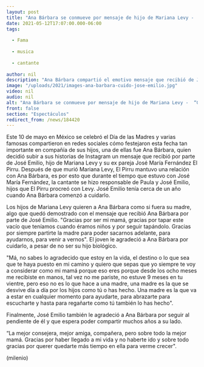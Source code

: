 ```yaml
---
layout: post
title: "Ana Bárbara se conmueve por mensaje de hijo de Mariana Levy -  “Gracias por tapar este vacío”"
date: 2021-05-12T17:07:00.000-06:00
tags:
  
  - Fama
  
  - musica
  
  - cantante
  
author: nil
description: "Ana Bárbara compartió el emotivo mensaje que recibió de José Emilio, hijo de Mariana Levy, por el Día de las Madres."
image: "/uploads/2021/images-ana-barbara-cuido-jose-emilio.jpg"
video: nil
audio: nil
alt: "Ana Bárbara se conmueve por mensaje de hijo de Mariana Levy -  “Gracias por tapar este vacío”"
front: false
section: "Espectáculos"
redirect_from: /news/184420
---
```


Este 10 de mayo en México se celebró el Día de las Madres y varias famosas compartieron en redes sociales cómo festejaron esta fecha tan importante en compañía de sus hijos, una de ellas fue Ana Bárbara, quien decidió subir a sus historias de Instagram un mensaje que recibió por parte de José Emilio, hijo de Mariana Levy y su ex pareja José María Fernández El Pirru. Después de que murió Mariana Levy, El Pirru mantuvo una relación con Ana Bárbara, es por esto que durante el tiempo que estuvo con José María Fernández, la cantante se hizo responsable de Paula y José Emilio, hijos que El Pirru procreó con Levy. José Emilio tenía cerca de un año cuando Ana Bárbara comenzó a cuidarlo.

Los hijos de Mariana Levy quieren a Ana Bárbara como si fuera su madre, algo que quedó demostrado con el mensaje que recibió Ana Bárbara por parte de José Emilio. "Gracias por ser mi mamá, gracias por tapar este vacío que teníamos cuando éramos niños y por seguir tapándolo. Gracias por siempre partirte la madre para poder sacarnos adelante, para ayudarnos, para venir a vernos". El joven le agradeció a Ana Bárbara por cuidarlo, a pesar de no ser su hijo biológico. 

"Má, no sabes lo agradecido que estoy en la vida, el destino o lo que sea que te haya puesto en mi camino y quiero que sepas que yo siempre te voy a considerar como mi mamá porque eso eres porque desde los ocho meses me recibiste en manos, tal vez no me pariste, no estuve 9 meses en tu vientre, pero eso no es lo que hace a una madre, una madre es la que se desvive día a día por los hijos como tú o has hecho. Una madre es la que va a estar en cualquier momento para ayudarte, para abrazarte para escucharte y hasta para regañarte como tú también lo has hecho".

Finalmente, José Emilio también le agradeció a Ana Bárbara por seguir al pendiente de él y que espera poder compartir muchos años a su lado. 

“La mejor consejera, mejor amiga, compañera, pero sobre todo la mejor mamá. Gracias por haber llegado a mi vida y no haberte ido y sobre todo gracias por querer quedarte más tiempo en ella para verme crecer". 

(milenio)